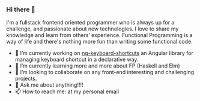 ### Hi there 👋

I'm a fullstack frontend oriented programmer who is always up for a challenge, and passionate about new technologies.
I love to share my knowledge and learn from others’ experience.
Functional Programming is a way of life and there's nothing more fun than writing some functional code.

- 🔭 I’m currently working on [ng-keyboard-shortcuts](https://github.com/omridevk/ng-keyboard-shortcuts) an Angular library for managing keyboard shortcut in a declarative way.
- 🌱 I’m currently learning more and more about FP (Haskell and Elm)
- 👯 I’m looking to collaborate on any front-end interesting and challenging projects. 
- 💬 Ask me about anything!!!!    
- 📫 How to reach me: at my personal email
